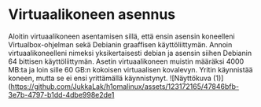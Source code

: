 # Virtuaalikoneen asennus
Aloitin virtuaalikoneen asentamisen sillä, että ensin asensin koneelleni Virtualbox-ohjelman sekä Debianin graaffisen käyttöliittymän. Annoin virtuaalikoneelleni nimeksi yksikertaisesti debian ja asensin siihen Debianin 64 bittisen käyttöliittymän. Asetin virtuaalikoneen muistin määräksi 4000 MB:ta ja loin sille 60 GB:n kokoisen virtuaalisen kovalevyn. Yritin käynnistää koneen, mutta se ei ensi yrittämällä käynnistynyt.
![Näyttökuva (1)](https://github.com/JukkaLak/h1omalinux/assets/123172165/47846bfb-3e7b-4797-b1dd-4dbe998e2de1

